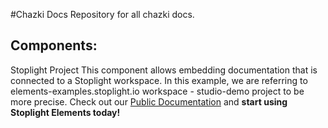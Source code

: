 #Chazki Docs 
Repository for all chazki docs.

## Components:
Stoplight Project
This component allows embedding documentation that is connected to a Stoplight workspace. In this example, we are referring to elements-examples.stoplight.io workspace - studio-demo project to be more precise.
Check out our [Public Documentation](https://meta.stoplight.io/docs/elements) and **start using Stoplight Elements today!**
